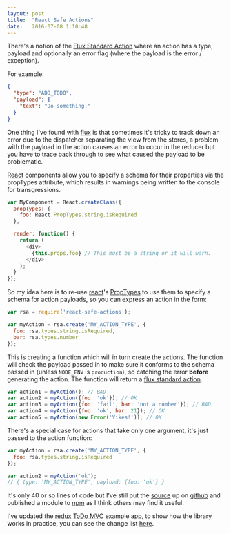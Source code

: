 ```yaml
---
layout: post
title:  "React Safe Actions"
date:   2016-07-08 1:10:48
---
```



There's a notion of the [Flux Standard Action][fsa] where an action has a type,
payload and optionally an error flag (where the payload is the error / exception).

For example:

```json
{
  "type": "ADD_TODO",
  "payload": {
    "text": "Do something."  
  }
}
```

One thing I've found with [flux] is that sometimes it's tricky to track down an
error due to the dispatcher separating the view from the stores, a problem with
the payload in the action causes an error to occur in the reducer but you have
to trace back through to see what caused the payload to be problematic.

[React] components allow you to specify a schema for their properties via the
propTypes attribute, which results in warnings being written to the console for
transgressions.

```js
var MyComponent = React.createClass({
  propTypes: {
    foo: React.PropTypes.string.isRequired
  },

  render: function() {
    return (
      <div>
        {this.props.foo} // This must be a string or it will warn.
      </div>
    );
  }
});
```

So my idea here is to re-use [react]'s [PropTypes] to use them to specify a
schema for action payloads, so you can express an action in the form:

```js
var rsa = require('react-safe-actions');

var myAction = rsa.create('MY_ACTION_TYPE', {
  foo: rsa.types.string.isRequired,
  bar: rsa.types.number
});
```

This is creating a function which will in turn create the actions. The function
will check the payload passed in to make sure it conforms to the schema passed
in (unless `NODE_ENV` is `production`), so catching the error **before**
generating the action. The function will return a [flux standard action][fsa].

```js
var action1 = myAction(); // BAD
var action2 = myAction({foo: 'ok'}); // OK
var action3 = myAction({foo: 'fail', bar: 'not a number'}); // BAD
var action4 = myAction({foo: 'ok', bar: 21}); // OK
var action5 = myAction(new Error('Yikes!')); // OK
````

There's a special case for actions that take only one argument, it's just passed
to the action function:

```js
var myAction = rsa.create('MY_ACTION_TYPE', {
  foo: rsa.types.string.isRequired
});

var action2 = myAction('ok');
// { type: 'MY_ACTION_TYPE', payload: {foo: 'ok'} }
```

It's only 40 or so lines of code but I've still put the [source] up on [github]
and published a module to [npm] as I think others may find it useful.

I've updated the [redux][redux] [ToDo MVC][todomvc] example app, to show how the
library works in practice, you can see the change list [here][todo-changes].

[fsa]: https://github.com/acdlite/flux-standard-action
[flux]: https://facebook.github.io/flux/docs/overview.html
[react]: https://facebook.github.io/react
[PropTypes]: https://facebook.github.io/react/docs/reusable-components.html#prop-validation
[cheats]: http://ricostacruz.com/cheatsheets/react.html#property-validation
[source]: https://github.com/thaggie/react-safe-actions/blob/master/src/index.js
[github]: https://github.com/thaggie/react-safe-actions
[npm]: https://www.npmjs.com/package/react-safe-actions
[redux]: http://redux.js.org/
[todomvc]: http://todomvc.com/
[todo-changes]: https://github.com/thaggie/redux/commit/67e3e87762d254acffdaf7ac949253286074efc8
